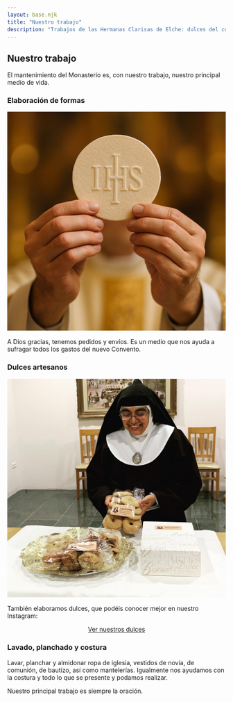```yaml
---
layout: base.njk
title: "Nuestro trabajo"
description: "Trabajos de las Hermanas Clarisas de Elche: dulces del convento, elaboración artesanal, artesanos de formas, dulces caseros y labores de costura, planchado y bordado."
---
```


<h2 class="centrado">Nuestro trabajo</h2>

<p>
El mantenimiento del Monasterio es, con nuestro trabajo, nuestro principal medio de vida.
</p>

<h3>Elaboración de formas</h3>
<img src="/imagenes/formas.png" alt="Formas para la consagración" />
<p>
A Dios gracias, tenemos pedidos y envíos. Es un medio que nos ayuda a sufragar todos los gastos del nuevo Convento.
</p>

<h3>Dulces artesanos</h3>
<img src="/imagenes/HermanaDulces.jpg" alt="Una de nuestras hermanas con dulces" />
<p>
También elaboramos dulces, que podéis conocer mejor en nuestro Instagram:
</p>
<p style="text-align:center;">
  <a href="https://www.instagram.com/deliciasdesantaclaraelche/" target="_blank" class="boton">
    Ver nuestros dulces
  </a>
</p>


  
<h3>Lavado, planchado y costura</h3>
<p>
Lavar, planchar y almidonar ropa de iglesia, vestidos de novia, de comunión, de bautizo, así como mantelerías.  
Igualmente nos ayudamos con la costura y todo lo que se presente y podamos realizar.
</p>

<p class="frase-impacto">
Nuestro principal trabajo es siempre la oración.
</p>
